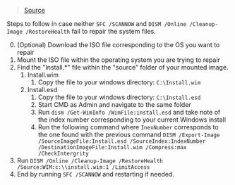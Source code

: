 
> [Source](https://ugetfix.com/ask/how-to-fix-dism-error-0x800f081f-in-windows/)

Steps to follow in case neither `SFC /SCANNOW` and `DISM /Online /Cleanup-Image /RestoreHealth` fail to repair the system files.

0. (Optional) Download the ISO file corresponding to the OS you want to repair
1. Mount the ISO file within the operating system you are trying to repair
2. Find the "Install.*" file within the "source" folder of your mounted image.
    1. Install.wim
        1. Copy the file to your windows directory: `C:\Install.wim`
    2. Install.esd
        1. Copy the file to your windows directory: `C:\Install.esd`
        2. Start CMD as Admin and navigate to the same folder
        3. Run `dism /Get-WimInfo /WimFile:install.esd` and take note of the index number corresponding to your current Windows install
        4. Run the following command where `InexNumber` corresponds to the one found with the previous command `DISM /Export-Image /SourceImageFile:Install.esd /SourceIndex:IndexNumber /DestinationImageFile:Install.wim /Compress:max /CheckIntergrity`
3. Run `DISM /Online /Cleanup-Image /RestoreHealth /Source:WIM:c:\\install.wim:1 /LimitAccess`
4. End by running `SFC /SCANNOW` and restarting if needed.